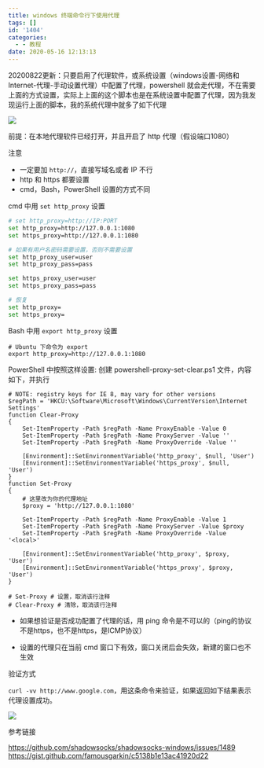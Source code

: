 ```yaml
---
title: windows 终端命令行下使用代理
tags: []
id: '1404'
categories:
  - - 教程
date: 2020-05-16 12:13:13
---
```


20200822更新：只要启用了代理软件，或系统设置（windows设置-网络和Internet-代理-手动设置代理）中配置了代理，powershell 就会走代理，不在需要上面的方式设置，实际上上面的这个脚本也是在系统设置中配置了代理，因为我发现运行上面的脚本，我的系统代理中就多了如下代理

![](https://cdn.jsdelivr.net/gh/cuilongjin/static@main/img/20210102203656.png)


前提：在本地代理软件已经打开，并且开启了 http 代理（假设端口1080）

注意
* 一定要加 `http://`，直接写域名或者 IP 不行
* http 和 https 都要设置
* cmd，Bash，PowerShell 设置的方式不同

cmd 中用 `set http_proxy` 设置

```bash
# set http_proxy=http://IP:PORT
set http_proxy=http://127.0.0.1:1080
set https_proxy=http://127.0.0.1:1080

# 如果有用户名密码需要设置，否则不需要设置
set http_proxy_user=user
set http_proxy_pass=pass

set https_proxy_user=user
set https_proxy_pass=pass

# 恢复
set http_proxy=
set https_proxy=
```

Bash 中用 `export http_proxy` 设置

```
# Ubuntu 下命令为 export
export http_proxy=http://127.0.0.1:1080
```

PowerShell 中按照这样设置:
创建 powershell-proxy-set-clear.ps1 文件，内容如下，并执行

```psl
# NOTE: registry keys for IE 8, may vary for other versions
$regPath = 'HKCU:\Software\Microsoft\Windows\CurrentVersion\Internet Settings'
function Clear-Proxy
{
    Set-ItemProperty -Path $regPath -Name ProxyEnable -Value 0
    Set-ItemProperty -Path $regPath -Name ProxyServer -Value ''
    Set-ItemProperty -Path $regPath -Name ProxyOverride -Value ''

    [Environment]::SetEnvironmentVariable('http_proxy', $null, 'User')
    [Environment]::SetEnvironmentVariable('https_proxy', $null, 'User')
}
function Set-Proxy
{
	# 这里改为你的代理地址
    $proxy = 'http://127.0.0.1:1080'

    Set-ItemProperty -Path $regPath -Name ProxyEnable -Value 1
    Set-ItemProperty -Path $regPath -Name ProxyServer -Value $proxy
    Set-ItemProperty -Path $regPath -Name ProxyOverride -Value '<local>'

    [Environment]::SetEnvironmentVariable('http_proxy', $proxy, 'User')
    [Environment]::SetEnvironmentVariable('https_proxy', $proxy, 'User')
}

# Set-Proxy # 设置，取消该行注释
# Clear-Proxy # 清除，取消该行注释
```


* 如果想验证是否成功配置了代理的话，用 ping 命令是不可以的（ping的协议不是https，也不是https，是ICMP协议）

* 设置的代理只在当前 cmd 窗口下有效，窗口关闭后会失效，新建的窗口也不生效

验证方式

`curl -vv http://www.google.com`，用这条命令来验证，如果返回如下结果表示代理设置成功。

![](https://cdn.jsdelivr.net/gh/cuilongjin/static@main/img/20210102203731.png)

参考链接

https://github.com/shadowsocks/shadowsocks-windows/issues/1489
https://gist.github.com/famousgarkin/c5138b1e13ac41920d22

